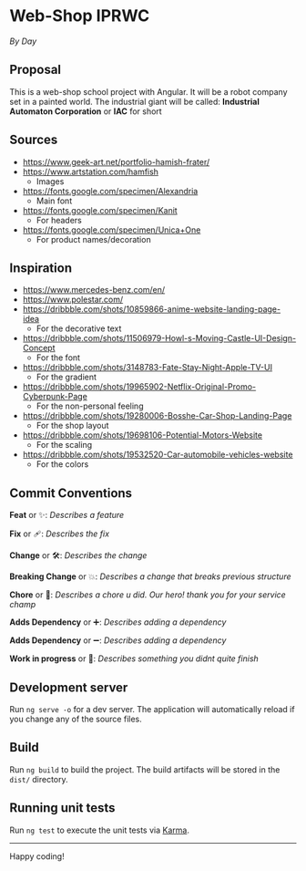 # Web-Shop IPRWC
_By Day_

## Proposal

This is a web-shop school project with Angular.
It will be a robot company set in a painted world.
The industrial giant will be called: **Industrial Automaton Corporation** or **IAC** for short

## Sources
- https://www.geek-art.net/portfolio-hamish-frater/
- https://www.artstation.com/hamfish
  - Images
- https://fonts.google.com/specimen/Alexandria
  - Main font
- https://fonts.google.com/specimen/Kanit
  - For headers
- https://fonts.google.com/specimen/Unica+One
  - For product names/decoration

## Inspiration
- https://www.mercedes-benz.com/en/
- https://www.polestar.com/
- https://dribbble.com/shots/10859866-anime-website-landing-page-idea
  - For the decorative text
- https://dribbble.com/shots/11506979-Howl-s-Moving-Castle-UI-Design-Concept
  - For the font
- https://dribbble.com/shots/3148783-Fate-Stay-Night-Apple-TV-UI
  - For the gradient
- https://dribbble.com/shots/19965902-Netflix-Original-Promo-Cyberpunk-Page
  - For the non-personal feeling
- https://dribbble.com/shots/19280006-Bosshe-Car-Shop-Landing-Page
  - For the shop layout
- https://dribbble.com/shots/19698106-Potential-Motors-Website
  - For the scaling
- https://dribbble.com/shots/19532520-Car-automobile-vehicles-website
  - For the colors

## **Commit Conventions**
**Feat** or ✨: _Describes a feature_

**Fix** or 🩹: _Describes the fix_

**Change** or 🛠️: _Describes the change_

**Breaking Change** or 💥: _Describes a change that breaks previous structure_

**Chore** or 🧹: _Describes a chore u did. Our hero! thank you for your service champ_

**Adds Dependency** or ➕: _Describes adding a dependency_

**Adds Dependency** or ➖: _Describes adding a dependency_

**Work in progress** or 🚧: _Describes something you didnt quite finish_

## Development server

Run `ng serve -o` for a dev server. The application will automatically reload if you change any of the source files.

## Build

Run `ng build` to build the project. The build artifacts will be stored in the `dist/` directory.

## Running unit tests

Run `ng test` to execute the unit tests via [Karma](https://karma-runner.github.io).

---

Happy coding!

